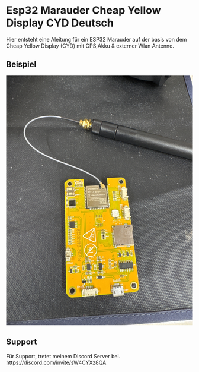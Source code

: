 
# Esp32 Marauder Cheap Yellow Display CYD Deutsch

Hier entsteht eine Aleitung für ein ESP32 Marauder auf der basis von dem Cheap Yellow Display (CYD) mit GPS,Akku & externer Wlan Antenne.

## Beispiel 

![App Screenshot](https://github.com/BlushTTV/Esp32_Marauder_Cheap_Yellow_Display_CYD_Deutsch/blob/main/Bilder/IMG_4117.JPG?raw=true)

## Support

Für Support, tretet meinem Discord Server bei. https://discord.com/invite/sW4CYXz8QA
